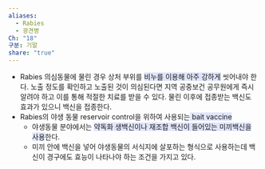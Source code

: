```yaml
---
aliases:
  - Rabies
  - 광견병
Ch: "18"
구분: 기말
share: "true"
---
```



- Rabies 의심동물에 물린 경우 상처 부위를 <span style="background:#e0e5fc">비누를 이용해 아주 강하게</span> 씻어내야 한다. 노출 정도를 확인하고 노출된 것이 의심된다면 지역 공중보건 공무원에게 즉시 알려야 하고 이를 통해 적절한 치료를 받을 수 있다. 물린 이후에 접종받는 백신도 효과가 있으니 백신을 접종한다.
- Rabies의 야생 동물 reservoir control을 위하여 사용되는<span style="background:#e0e5fc"> bait vaccine</span>
	- 야생동물 분야에서는 <span style="background:#e0e5fc">약독화 생백신이나 재조합 백신이 들어있는 미끼백신을 사용</span>한다.
	- 미끼 안에 백신을 넣어 야생동물의 서식지에 살포하는 형식으로 사용하는데 백신이 경구에도 효능이 나타나야 하는 조건을 가지고 있다.
